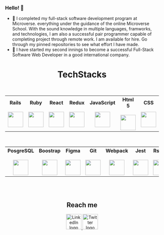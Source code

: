 ### Hello! 👋


- 🌱 I completed my full-stack software development program at Microverse. everything under the 
     guidance of the online Microverse School. With the sound knowledge in multiple languages, framworks, and technologies, I am also a successful pair programmer capable of completing project through remote work. I am available for hire. Go through my pinned repositories to see what effort I have made.
- 👯 I have started my second innings to become a successful Full-Stack Software Web Developer in a 
     good international company. 

### <h1 align="center">TechStacks</h1>
<br>
<table align="center">
  <tbody>
    <tr valign="center">
      <td width="120px" align="center">
        <span><strong>Rails</strong></span><br><br>
        <img height="50px" src="https://cdn.svgporn.com/logos/rails.svg">
      </td>
      <td width="120px" align="center">
        <span><strong>Ruby</strong></span><br><br>
        <img height="50px" src="https://cdn.svgporn.com/logos/ruby.svg">
      </td>
      <td width="120px" align="center">
        <span><strong>React</strong></span><br><br>
        <img height="50px" src="https://cdn.svgporn.com/logos/react.svg">
      </td>
      <td width="120px" align="center">
        <span><strong>Redux</strong></span><br><br>
        <img height="50px" src="https://cdn.svgporn.com/logos/redux.svg">
      </td>
      <td width="120px" align="center">
        <span><strong>JavaScript</strong></span><br><br>
        <img height="50px" src="https://cdn.cdnlogo.com/logos/j/33/javascript.svg">
      </td>
      <td width="120px" align="center">
        <span><strong>Html 5</strong></span><br><br>
        <img height="50px" src="https://cdn.svgporn.com/logos/html-5.svg">
      </td>
      <td width="120px" align="center">
        <span><strong>CSS</strong></span><br><br>
        <img height="50px" src="https://cdn.svgporn.com/logos/css-3.svg">
      </td>
   </tr>
  </tbody>
 </table>
 <br>
 <table align="center">
   <tbody>
   <tr valign="center">
      <td width="120px" align="center">
        <span><strong>PosgreSQL</strong></span><br><br>
        <img height="50px" src="https://encrypted-tbn0.gstatic.com/images?q=tbn:ANd9GcQO4Xon_SO5fYnLHzzxlDoxdHQt5iJ7fZ5z7Q&usqp=CAU">
      </td>
      <!-- <td width="120px" align="center">
        <span><strong>MySQL</strong></span><br><br>
        <img height="50px" src="https://cdn.svgporn.com/logos/mysql.svg">
      </td> -->
      <td width="120px" align="center">
        <span><strong>Boostrap</strong></span><br><br>
        <img height="50px" src="https://encrypted-tbn0.gstatic.com/images?q=tbn:ANd9GcTFBC4S5p3Oyq__5sQShy7Jyaqy7Y9b14aREQ&usqp=CAU">
      </td>
      <td width="120px" align="center">
        <span><strong>Figma</strong></span><br><br>
        <img height="50px" src="https://cdna.iconscout.com/img/figma.24122da.svg">
      </td>
      <td width="120px" align="center">
        <span><strong>Git</strong></span><br><br>
        <img height="50px" src="https://git-scm.com/images/logos/logomark-orange@2x.png">
      </td>
      <td width="120px" align="center">
        <span><strong>Webpack</strong></span><br><br>
        <img height="50px" src="https://encrypted-tbn0.gstatic.com/images?q=tbn:ANd9GcTziuStT4HPqHXaDW0b3PhX_ZcITVM8uMXI9g&usqp=CAU">
      </td>
      <td width="120px" align="center">
        <span><strong>Jest</strong></span><br><br>
        <img height="50px" src="https://encrypted-tbn0.gstatic.com/images?q=tbn:ANd9GcRbtWdGyILTU6UUKkgsTs6iuzpOLhBHe2x3Zg&usqp=CAU">
      </td>
      <td width="120px" align="center">
        <span><strong>Rspec</strong></span><br><br>
        <img height="50px" src="https://rspec.info/images/logo_ogp.png">
      </td>
    </tr>
  </tbody>
</table>
<br>
<br>
   
 ### <h2 align="center">Reach me</h2>

 <div id="badges" align="center">
   <!-- <a href="https://www.google.com/in/tghosh25@gmail.com/">
    <img height="50px" src="https://assets.dryicons.com/uploads/icon/preview/9649/small_1x_22e55292-4cce-4da2-aaa0-01a4f4da2ed4.png" alt="Gmail logo"/>
  </a> -->
  <a href="https://www.linkedin.com/in/tanusrighosh/">
    <img height="50px" src="https://assets.dryicons.com/uploads/icon/preview/6904/small_1x_15d39206-630e-4d41-8e28-b353f7d8baaf.png" alt="LinkedIn logo"/>
  </a>
  <a href="https://twitter.com/chuaghosh25">
    <img height="50px" src="https://assets.dryicons.com/uploads/icon/preview/6907/small_1x_d82107b3-00a5-4d57-a962-aa1fe5b421a9.png" alt="Twitter logo"/>
  </a>
</div>  
   
<!-- - 👯 My Portfolio :https://chuaindia.github.io/My-Portfolio/
- 👯 My Resume :https://docs.google.com/document/d/1r36DiQ6cQczTva092voLQtGhna7WGZPcami9GCSYoag/edit?usp=sharing
   
- 📫 How to reach me: 

    **E-mail**: tghosh25@gmail.com
    
    **GitHub**: https://github.com/chuaindia
    
    **Twitter**: https://twitter.com/chuaghosh25
    
    **LinkedIn**: https://www.linkedin.com/in/tanusrighosh
     -->
    
 
